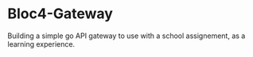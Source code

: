 # Bloc4-Gateway
Building a simple go API gateway to use with a school assignement, as a learning experience.
